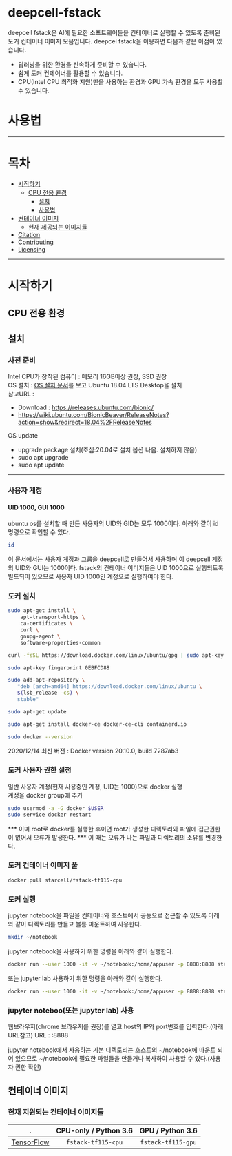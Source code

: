 # deepcell-fstack

deepcell fstack은 AI에 필요한 소프트웨어들을 컨테이너로 실행할 수 있도록 준비된 도커 컨테이너 이미지 모음입니다. deepcel fstack을 이용하면 다음과 같은 이점이 있습니다.
- 딥러닝을 위한 환경을 신속하게 준비할 수 있습니다.
- 쉽게 도커 컨테이너를 활용할 수 있습니다.
- CPU(Intel CPU 최적화 지원)만을 사용하는 환경과 GPU 가속 환경을 모두 사용할 수 있습니다.


# 사용법
---

# 목차
- [시작하기](#start)
  - [CPU 전용 환경](#CPU)
    - [설치](#Installation-cpu)
    - [사용법](#Usage-cpu)
- [컨테이너 이미지](#Images)
  - [현재 제공되는 이미지들](#Available-images)
- [Citation](#Citation)
- [Contributing](#Contributing)
- [Licensing](#Licensing)

---

<a name="start"/>

# 시작하기

<a name="CPU"/>

## CPU 전용 환경

## 설치

<a name="Installation-cpu"/>

### 사전 준비
Intel CPU가 장착된 컴퓨터 : 메모리 16GB이상 권장, SSD 권장  
OS 설치 : [OS 설치 문서](doc/os_install.md)를 보고 Ubuntu 18.04 LTS Desktop을 설치  
참고URL :
 - Download : https://releases.ubuntu.com/bionic/
 - https://wiki.ubuntu.com/BionicBeaver/ReleaseNotes?action=show&redirect=18.04%2FReleaseNotes  

OS update
- upgrade package 설치(조심:20.04로 설치 옵션 나옴. 설치하지 않음)  
- sudo apt upgrade  
- sudo apt update  
   
---

### 사용자 계정
#### UID 1000, GUI 1000   
ubuntu os를 설치할 때 만든 사용자의 UID와 GID는 모두 1000이다. 아래와 같이 id 명령으로 확인할 수 있다.
```bash
id
```
이 문서에서는 사용자 계정과 그룹을 deepcell로 만들어서 사용하며 이 deepcell 계정의 UID와 GUI는 1000이다.
fstack의 컨테이너 이미지들은 UID 1000으로 실행되도록 빌드되어 있으므로 사용자 UID 1000인 계정으로 실행하여야 한다.

### 도커 설치
```bash
sudo apt-get install \
    apt-transport-https \
    ca-certificates \
    curl \
    gnupg-agent \
    software-properties-common
```
```bash
curl -fsSL https://download.docker.com/linux/ubuntu/gpg | sudo apt-key add -
```
```bash
sudo apt-key fingerprint 0EBFCD88
```
```bash
sudo add-apt-repository \
   "deb [arch=amd64] https://download.docker.com/linux/ubuntu \
   $(lsb_release -cs) \
   stable"
```
```bash
sudo apt-get update
```
```bash
sudo apt-get install docker-ce docker-ce-cli containerd.io
```
```bash
sudo docker --version
```
2020/12/14 최신 버전 :  Docker version 20.10.0, build 7287ab3

### 도커 사용자 권한 설정
일반 사용자 계정(현재 사용중인 계정, UID는 1000)으로 docker 실행  
계정을 docker group에 추가   
```bash
sudo usermod -a -G docker $USER
sudo service docker restart
```

*** 이미 root로 docker를 실행한 후이면 root가 생성한 디렉토리와 파일에 접근권한이 없어서 오류가 발생한다.
*** 이 때는 오류가 나는 파일과 디렉토리의 소유를 변경한다.


### 도커 컨테이너 이미지 풀
```bash
docker pull starcell/fstack-tf115-cpu
```

### 도커 실행
jupyter notebook을 파일을 컨테이너와 호스트에서 공동으로 접근할 수 있도록 아래와 같이 디렉토리를 만들고 볼륨 마운트하여 사용한다.
```bash
mkdir ~/notebook
```
jupyter notebook을 사용하기 위한 명령을 아래와 같이 실행한다.
```bash
docker run --user 1000 -it -v ~/notebook:/home/appuser -p 8888:8888 starcell/fstack-tf115-cpu jupyter notebook --no-browser --ip=0.0.0.0 --allow-root --NotebookApp.token= --notebook-dir='/home/appuser'
```
또는 jupyter lab 사용하기 위한 명령을 아래와 같이 실행한다.
```bash
docker run --user 1000 -it -v ~/notebook:/home/appuser -p 8888:8888 starcell/fstack-tf115-cpu jupyter lab --no-browser --ip=0.0.0.0 --allow-root --NotebookApp.token= --notebook-dir='/home/appuser'
```

### jupyter noteboo(또는 jupyter lab) 사용
웹브라우저(chrome 브라우저를 권장)를 열고 host의 IP와 port번호를 입력한다.(아래 URL참고)
URL : <host IP>:8888   

jupyter notebook에서 사용하는 기본 디렉토리는 호스트의 ~/notebook에 마운트 되어 있으므로 ~/notebook에 필요한 파일들을 만들거나 복사하여 사용할 수 있다.(사용자 권한 확인)

<a name="Images"/>

## 컨테이너 이미지

<a name="Available-images"/>

### 현재 지원되는 컨테이너 이미지들
.                                             | CPU-only / Python 3.6                    | GPU / Python 3.6
:-------------------------------------------: | :--------------------------------------: | :-------------------------------:
 [TensorFlow](http://www.tensorflow.org)      | `fstack-tf115-cpu`                       | `fstack-tf115-gpu`
